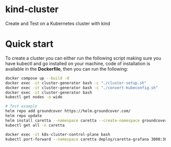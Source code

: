 # kind-cluster
Create and Test on a Kubernetes cluster with kind
# Quick start
To create a cluster you can either run the following script making sure you have kubectl and go installed on your machine, code of installation is available in the **Dockerfile**, then you can run the following:
```sh
docker compose up --build -d
docker exec -it cluster-generator bash -c "./cluster-setup.sh"
docker exec -it cluster-generator bash -c "./convert-kubeconfig.sh"
docker exec -it cluster-generator bash
kubectl get nodes -o wide

# Test example
helm repo add groundcover https://helm.groundcover.com/
helm repo update
helm install caretta --namespace caretta --create-namespace groundcover/caretta
kubectl get all -n caretta

docker exec -it k8s-cluster-control-plane bash
kubectl port-forward --namespace caretta deploy/caretta-grafana 3000:3000 --address 0.0.0.0
```
